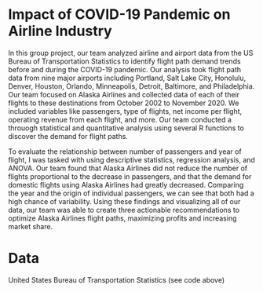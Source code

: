 # Impact of COVID-19 Pandemic on Airline Industry
In this group project, our team analyzed airline and airport data from the US Bureau of Transportation Statistics to identify flight path demand trends before and during the COVID-19 pandemic. Our analysis took flight path data from nine major airports including Portland, Salt Lake City, Honolulu, Denver, Houston, Orlando, Minneapolis, Detroit, Baltimore, and Philadelphia. Our team focused on Alaska Airlines and collected data of each of their flights to these destinations from October 2002 to November 2020. We included variables like passengers, type of flights, net income per flight, operating revenue from each flight, and more. Our team conducted a throuogh statistical and quantitative analysis using several R functions to discover the demand for flight paths.

To evaluate the relationship between number of passengers and year of flight, I was tasked with using descriptive statistics, regression analysis, and ANOVA. Our team found that Alaska Airlines did not reduce the number of flights proportional to the decrease in passengers, and that the demand for domestic flights using Alaska Airlines had greatly decreased. Comparing the year and the origin of individual passengers, we can see that both had a high chance of variability. Using these findings and visualizing all of our data, our team was able to create three actionable recommendations to optimize Alaska Airlines flight paths, maximizing profits and increasing market share. 

# Data
United States Bureau of Transportation Statistics (see code above)
